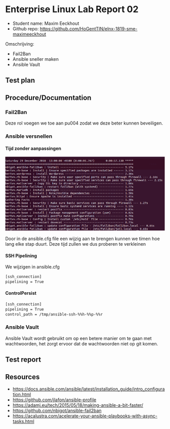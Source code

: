 # Enterprise Linux Lab Report 02

- Student name: Maxim Eeckhout
- Github repo: <https://github.com/HoGentTIN/elnx-1819-sme-maximeeckhout>

Omschrijving:
* Fail2Ban
* Ansible sneller maken
* Ansible Vault

## Test plan

## Procedure/Documentation

### Fail2Ban

Deze rol voegen we toe aan pu004 zodat we deze beter kunnen beveiligen.

### Ansible versnellen

#### Tijd zonder aanpassingen

![Tijd](pictures/tijdAnsible)

Door in de ansible.cfg file een wijzig aan te brengen kunnen we timen hoe lang elke stap duurt. Deze tijd zullen we dus proberen te verkleinen

#### SSH Pipelining
We wijzigen in ansible.cfg
```
[ssh_connection]
pipelining = True
```
#### ControlPersist
```
[ssh_connection]
pipelining = True
control_path = /tmp/ansible-ssh-%%h-%%p-%%r
```

### Ansible Vault

Ansible Vault wordt gebruikt om op een betere manier om te gaan met wachtwoorden, het zorgt ervoor dat de wachtwoorden niet op git komen.

## Test report

## Resources

* <https://docs.ansible.com/ansible/latest/installation_guide/intro_configuration.html>
* <https://github.com/jlafon/ansible-profile>
* <https://adamj.eu/tech/2015/05/18/making-ansible-a-bit-faster/>
* <https://github.com/nbigot/ansible-fail2ban>
* <https://acalustra.com/acelerate-your-ansible-playbooks-with-async-tasks.html>
